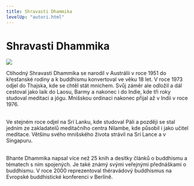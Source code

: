```yaml
---
title: Shravasti Dhammika
levelUp: "autori.html"
---
```


# Shravasti Dhammika

<img src="/images/shravasti-dhammika.jpg" class="autori-photo"
/>

Ctihodný Shravasti Dhammika se narodil v Austrálii v roce 1951 do křesťanské rodiny a k buddhismu konvertoval ve věku 18 let. V roce 1973 odjel do Thajska, kde se chtěl stát mnichem. Svůj záměr ale odložil a dál cestoval jako laik do Laosu, Barmy a nakonec i do Indie, kde tři roky studoval meditaci a jógu. Mnišskou ordinaci nakonec přijal až v Indii v roce 1976. <br><br>

Ve stejném roce odjel na Srí Lanku, kde studoval Páli a později se stal jedním ze zakladatelů meditačního centra Nilambe, kde působil i jako učitel meditace. Většinu svého mnišského života strávil na Srí Lance a v Singapuru. <br><br>

Bhante Dhammika napsal více než 25 knih a desítky článků o buddhismu a tématech s ním spojených. Je také známý svými veřejnými přednáškami o buddhismu. V roce 2000 reprezentoval théravádový buddhismus na Evropské buddhistické konferenci v Berlíně.
